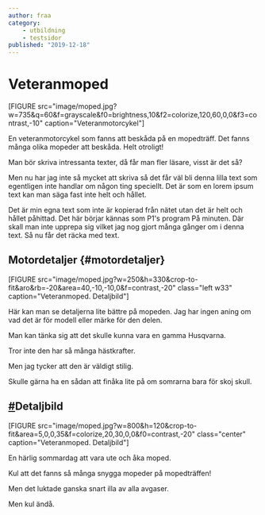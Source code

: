 ```yaml
---
author: fraa
category:
    - utbildning
    - testsidor
published: "2019-12-18"
---
```

Veteranmoped
==================================

[FIGURE src="image/moped.jpg?w=735&q=60&f=grayscale&f0=brightness,10&f2=colorize,120,60,0,0&f3=contrast,-10" caption="Veteranmotorcykel"]

En veteranmotorcykel som fanns att beskåda på en mopedträff. Det fanns många olika mopeder att beskåda. Helt otroligt!

<!--more-->

Man bör skriva intressanta texter, då får man fler läsare, visst är det så?

Men nu har jag inte så mycket att skriva så det får väl bli denna lilla text som egentligen inte handlar om någon ting speciellt. Det är som en lorem ipsum text kan man säga fast inte helt och hållet. 

Det är min egna text som inte är kopierad från nätet utan det är helt och hållet påhittad. Det här börjar kännas som P1's program På minuten. Där skall man inte upprepa sig vilket jag nog gjort många gånger om i denna text. Så nu får det räcka med text.


## Motordetaljer {#motordetaljer}

[FIGURE src="image/moped.jpg?w=250&h=330&crop-to-fit&aro&rb=-20&area=40,-10,-10,0&f=contrast,-20" class="left w33" caption="Veteranmoped. Detaljbild"]

Här kan man se detaljerna lite bättre på mopeden. Jag har ingen aning om vad det är för modell eller märke för den delen.

Man kan tänka sig att det skulle kunna vara en gamma Husqvarna. 

Tror inte den har så många hästkrafter.

Men jag tycker att den är väldigt stilig.

Skulle gärna ha en sådan att finåka lite på om somrarna bara för skoj skull.

<h2 id="detaljbild-2" style="clear:both;"><a class="header-anchor" href="#detaljbild-2">#</a>Detaljbild</h2>

[FIGURE src="image/moped.jpg?w=800&h=120&crop-to-fit&area=5,0,0,35&f=colorize,20,30,0,0&f0=contrast,-20" class="center" caption="Veteranmoped. Detaljbild"]

En härlig sommardag att vara ute och åka moped.

Kul att det fanns så många snygga mopeder på mopedträffen!

Men det luktade ganska snart illa av alla avgaser.

Men kul ändå.
